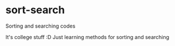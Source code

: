 sort-search
===========

Sorting and searching codes

It's college stuff :D
Just learning methods for sorting and searching
